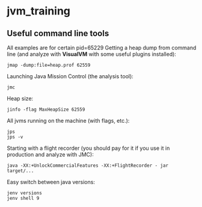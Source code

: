 # jvm_training
## Useful command line tools
All examples are for certain pid=65229
Getting a heap dump from command line (and analyze with <b>VisualVM</b> with some useful plugins installed):
```
jmap -dump:file=heap.prof 62559 
```
Launching Java Mission Control (the analysis tool):
```
jmc
```
Heap size:
```
jinfo -flag MaxHeapSize 62559
```
All jvms running on the machine (with flags, etc.):
```
jps
jps -v
```
Starting with a flight recorder (you should pay for it if you use it in production and analyze with JMC):
```
java -XX:+UnlockCommercialFeatures -XX:+FlightRecorder - jar target/...
```
Easy switch between java versions:<br>
```
jenv versions
jenv shell 9
```
